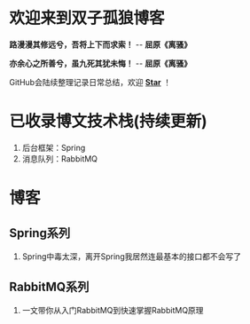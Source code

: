 # 欢迎来到双子孤狼博客

__路漫漫其修远兮，吾将上下而求索！__  -- **屈原《离骚》**

__亦余心之所善兮，虽九死其犹未悔！__  -- **屈原《离骚》**

GitHub会陆续整理记录日常总结，欢迎 [**Star**](https://github.com/zhouwenxing/zhouwenxing.github.io) ！

# 已收录博文技术栈(持续更新)
1. 后台框架：Spring
2. 消息队列：RabbitMQ

# 博客
## Spring系列
1. Spring中毒太深，离开Spring我居然连最基本的接口都不会写了

## RabbitMQ系列
1. 一文带你从入门RabbitMQ到快速掌握RabbitMQ原理
